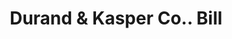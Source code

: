 ---
doi: 10.7916/D81R82Q6
date_other: '1890'
date_other_textual: 1890-1899
form: printed ephemera
genre:
- Invoices
name:
- Durand & Kasper Co.
object_in_context_url: https://biggert.cul.columbia.edu/items/view/ave_biggert_01832
subject_hierarchical_geographic:
- Chicago, Illinois, United States
subject_name:
- Durand & Kasper Co.
title: Durand & Kasper Co.. Bill
sort_title: Durand & Kasper Co.. Bill
call_number: ave_biggert_01832
coordinates:
- 41.83694444444445,-87.68472222222222
pid: ave_biggert_01832
identifiers: ave_biggert_01832
thumbnail: https://derivativo-2.library.columbia.edu/iiif/2/ldpd:490591/full/!256,256/0/native.jpg
permalink: "/biggert/ave_biggert_01832/"
layout: iiif-image-page
---